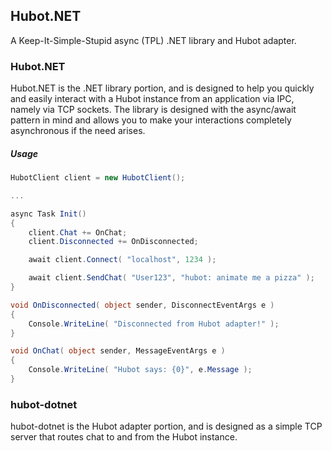 Hubot.NET
---
A Keep-It-Simple-Stupid async (TPL) .NET library and Hubot adapter.

### Hubot.NET
Hubot.NET is the .NET library portion, and is designed to help you quickly and easily interact with a Hubot instance from an application via IPC, namely via TCP sockets. The library is designed with the async/await pattern in mind and allows you to make your interactions completely asynchronous if the need arises.

##### Usage
```csharp
HubotClient client = new HubotClient();

...

async Task Init()
{
    client.Chat += OnChat;
    client.Disconnected += OnDisconnected;

    await client.Connect( "localhost", 1234 );

    await client.SendChat( "User123", "hubot: animate me a pizza" );
}

void OnDisconnected( object sender, DisconnectEventArgs e )
{
    Console.WriteLine( "Disconnected from Hubot adapter!" );
}

void OnChat( object sender, MessageEventArgs e )
{
    Console.WriteLine( "Hubot says: {0}", e.Message );
}
```

### hubot-dotnet
hubot-dotnet is the Hubot adapter portion, and is designed as a simple TCP server that routes chat to and from the Hubot instance.

